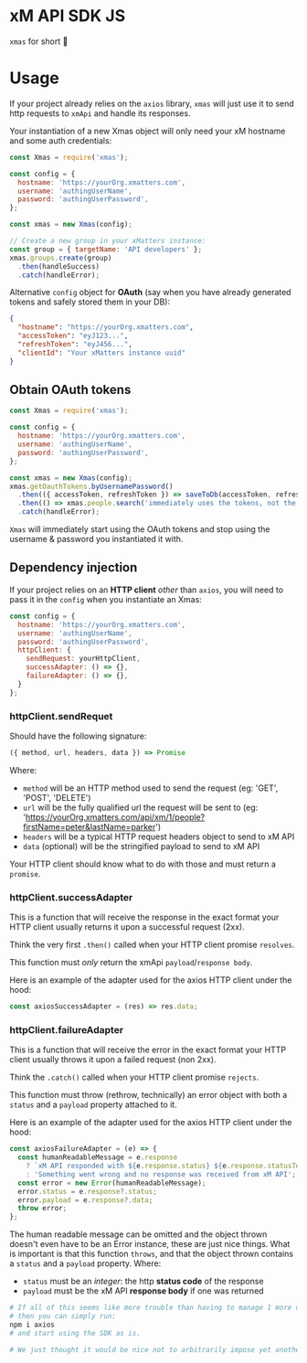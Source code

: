 # xM API SDK JS
`xmas` for short 🎄

# Usage
If your project already relies on the `axios` library,
`xmas` will just use it to send http requests to `xmApi` and handle its responses.

Your instantiation of a new Xmas object will only need your xM hostname and some auth credentials:
```js
const Xmas = require('xmas');

const config = {
  hostname: 'https://yourOrg.xmatters.com',
  username: 'authingUserName',
  password: 'authingUserPassword',
};

const xmas = new Xmas(config);

// Create a new group in your xMatters instance:
const group = { targetName: 'API developers' };
xmas.groups.create(group)
  .then(handleSuccess)
  .catch(handleError);
```

Alternative `config` object for **OAuth**
(say when you have already generated tokens and safely stored them in your DB):
```json
{
  "hostname": "https://yourOrg.xmatters.com",
  "accessToken": "eyJ123...",
  "refreshToken": "eyJ456...",
  "clientId": "Your xMatters instance uuid"
}
```

## Obtain OAuth tokens
```js
const Xmas = require('xmas');

const config = {
  hostname: 'https://yourOrg.xmatters.com',
  username: 'authingUserName',
  password: 'authingUserPassword',
};

const xmas = new Xmas(config);
xmas.getOauthTokens.byUsernamePassword()
  .then(({ accessToken, refreshToken }) => saveToDb(accessToken, refreshToken))
  .then(() => xmas.people.search('immediately uses the tokens, not the creds set in config'))
  .catch(handleError);
```
`Xmas` will immediately start using the OAuth tokens and stop using the username & password
you instantiated it with.

## Dependency injection
If your project relies on an **HTTP client** *other* than `axios`,
you will need to pass it in the `config` when you instantiate an Xmas:
```js
const config = {
  hostname: 'https://yourOrg.xmatters.com',
  username: 'authingUserName',
  password: 'authingUserPassword',
  httpClient: {
    sendRequest: yourHttpClient,
    successAdapter: () => {},
    failureAdapter: () => {},
  }
};
```

### httpClient.sendRequet
Should have the following signature:
```js
({ method, url, headers, data }) => Promise
```
Where:
+ `method` will be an HTTP method used to send the request (eg: 'GET', 'POST', 'DELETE')
+ `url` will be the fully qualified url the request will be sent to
(eg: 'https://yourOrg.xmatters.com/api/xm/1/people?firstName=peter&lastName=parker')
+ `headers` will be a typical HTTP request headers object to send to xM API
+ `data` (optional) will be the stringified payload to send to xM API

Your HTTP client should know what to do with those and must return a `promise`.

### httpClient.successAdapter
This is a function that will receive the response
in the exact format your HTTP client usually returns it upon a successful request (2xx).

Think the very first `.then()` called when your HTTP client promise `resolves`.

This function must *only* return the xmApi `payload`/`response body`.

Here is an example of the adapter used for the axios HTTP client under the hood:
```js
const axiosSuccessAdapter = (res) => res.data;
```

### httpClient.failureAdapter
This is a function that will receive the error
in the exact format your HTTP client usually throws it upon a failed request (non 2xx).

Think the `.catch()` called when your HTTP client promise `rejects`.

This function must throw (rethrow, technically) an error object with both a `status` and a `payload` property attached to it.

Here is an example of the adapter used for the axios HTTP client under the hood:
```js
const axiosFailureAdapter = (e) => {
  const humanReadableMessage = e.response
    ? `xM API responded with ${e.response.status} ${e.response.statusText}`
    : 'Something went wrong and no response was received from xM API';
  const error = new Error(humanReadableMessage);
  error.status = e.response?.status;
  error.payload = e.response?.data;
  throw error;
};
```
The human readable message can be omitted and the object thrown doesn't even have to be an Error
instance, these are just nice things.
What is important is that this function `throws`,
and that the object thrown contains a `status` and a `payload` property.
Where:
+ `status` must be an *integer*: the http **status code** of the response
+ `payload` must be the xM API **response body** if one was returned

```sh
# If all of this seems like more trouble than having to manage 1 more dependency in your project,
# then you can simply run:
npm i axios
# and start using the SDK as is.

# We just thought it would be nice not to arbitrarily impose yet another dependency on your project.
```

